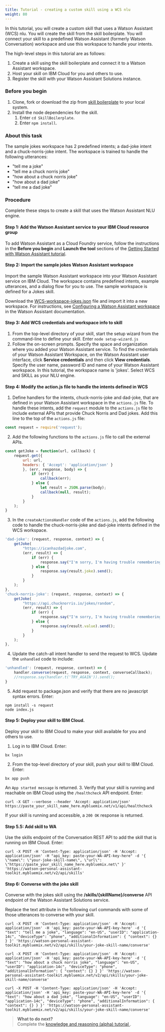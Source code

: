```yaml
---
title: Tutorial - creating a custom skill using a WCS nlu
weight: 80
---
```


In this tutorial, you will create a custom skill that uses a Watson Assistant (WCS) nlu.  You will create the skill from the skill boilerplate.  You will connect your skill to a predefined Watson Assistant (formerly Watson Conversation) workspace and use this workspace to handle your intents.

The high-level steps in this tutorial are as follows:
1. Create a skill using the skill boilerplate and connect it to a Watson Assistant workspace.
3. Host your skill on IBM Cloud for you and others to use.
2. Register the skill with your Watson Assistant Solutions instance.

### Before you begin
1.  Clone, fork or download the zip from [skill boilerplate](https://github.com/Watson-Personal-Assistant/SkillBoilerplate) to your local system.
2. Install the node dependencies for the skill.
    1. Enter `cd SkillBoilerplate`.
    2. Enter `npm install`.

### About this task
The sample jokes workspace has 2 predefined intents; a dad-joke intent and a chuck-norris-joke intent. The workspace is trained to handle the following utterances:
* "tell me a joke"
* "tell me a chuck norris joke"
* "how about a chuck norris joke"
* "how about a dad joke"
* "tell me a dad joke"

### Procedure
Complete these steps to create a skill that uses the Watson Assistant NLU engine.
#### Step 1: Add the Watson Assistant service to your IBM Cloud resource group
To add Watson Assistant as a Cloud Foundry service, follow the instructions in the **Before you begin** and **Launch the tool** sections of the  [Getting Started with Watson Assistant  tutorial](https://console.bluemix.net/docs/services/conversation/getting-started.html).

#### Step 2: Import the sample jokes Watson Assistant workspace
Import the sample Watson Assistant workspace into your Watson Assistant service on IBM Cloud.  The workspace contains predefined intents, example utterances, and a dialog flow for you to use.  The sample workspace is defined for a Jokes skill.

Download the [WCS-workspace-jokes.json]({{site.baseurl}}/further-topics/WCS-workspace-jokes.json) file and import it into a new workspace. For instructions, see [Configuring a Watson Assistant workspace](https://console.bluemix.net/docs/services/conversation/configure-workspace.html#creating-workspaces) in the Watson Assistant documentation.

#### Step 3: Add WCS credentials and workspace info to skill
1. From the top-level directory of your skill, start the setup wizard from the command-line to define your skill. Enter ```node setup-wizard.js```
2. Follow the on-screen prompts.  Specify the space and organization where you added your Watson Assistant service.  To find the credentials of your Watson Assistant Workspace, on the Watson Assistant user interface, click **Service credentials** and then click **View credentials**. Specify the user name, password ID and name of your Watson Assistant workspace.  In this tutorial, the workspace name is 'jokes'.  Select WCS and SKILL as your NLU engine.

#### Step 4: Modify the action.js file to handle the intents defined in WCS
1. Define handlers for the intents, chuck-norris-joke and dad-joke, that are defined in your Watson Assistant workspace in the `actions.js` file.  To handle these intents, add the `request` module to the `actions.js` file to include external APIs that provide Chuck Norris and Dad jokes.
Add this line to the top of the `actions.js` file:
```javascript
const request = require('request');
```
2. Add the following functions to the `actions.js` file to call the external APIs.
```javascript
const getJoke = function(url, callback) {
    request.get({
        url: url,
        headers: { 'Accept': 'application/json' }
        }, (err, response, body) => {
            if (err) {
                callback(err);
            } else {
                let result = JSON.parse(body);
                callback(null, result);
            }
        }
    );
}
```
3. In the `createActionsHandler` code of the `actions.js`, add the following code to handle the chuck-norris-joke and dad-joke intents defined in the WCS workspace.
```javascript
'dad-joke': (request, response, context) => {
    getJoke(
        "https://icanhazdadjoke.com",
        (err, result) => {
            if (err) {
                response.say("I'm sorry, I'm having trouble remembering a joke, give me second and ask again.").send();
            } else {
                response.say(result.joke).send();
            }
        }
    );
},
'chuck-norris-joke': (request, response, context) => {
    getJoke(
        "https://api.chucknorris.io/jokes/random",
        (err, result) => {
            if (err) {
                response.say("I'm sorry, I'm having trouble remembering a joke, give me second and ask again.").send();
            } else {
                response.say(result.value).send();
            }
        }
    );
},
```
4. Update the catch-all intent handler to send the request to WCS.  Update the `unhandled` code to include:
```javascript
'unhandled': (request, response, context) => {
    handler.converse(request, response, context, converseCallback);
    //response.say(handler.t('TRY_AGAIN')).send();
}
```
5.  Add request to package.json and verify that there are no javascript syntax errors.  Enter:
```
npm install -s request
node index.js
```

#### Step 5: Deploy your skill to IBM Cloud.
Deploy your skill to IBM Cloud to make your skill available for you and others to use.
1. Log in to IBM Cloud. Enter:
```
bx login
```
2. From the top-level directory of your skill, push your skill to IBM Cloud.  Enter:
```
bx app push
```
An `App started message` is returned.
3.  Verify that your skill is running and reachable on IBM Cloud using the `/healthcheck` API endpoint.  Enter:
```shell
curl -X GET --verbose --header 'Accept: application/json' https://paste_your_skill_name_here.mybluemix.net/v1/api/healthcheck
```
If your skill is running and accessible, a `200 OK` response is returned.

#### Step 5.5: Add skill to WA
Use the skills endpoint of the Conversation REST API to add the skill that is running on IBM Cloud. Enter:

`curl -X POST -H 'Content-Type: application/json' -H 'Accept: application/json' -H "api_key: paste-your-WA-API-key-here" -d '{ \"name\": \"your-joke-skill-name\", \"url\": \"https://paste_your_skill_name_here.mybluemix.net\" }' 'https://watson-personal-assistant-toolkit.mybluemix.net/v2/api/skills'`


#### Step 6: Converse with the joke skill
Converse with the jokes skill using the  **/skills/{skillName}/converse** API endpoint of the Watson Assistant Solutions service.

Replace the text attribute in the following curl commands with some of those utterances to converse with your skill.

`curl -X POST -H 'Content-Type: application/json' -H 'Accept: application/json' -H 'api_key: paste-your-WA-API-key-here' -d '{ "text": "tell me a joke", "language": "en-US", "userID": "application-14c", "deviceType": "phone", "additionalInformation": { "context": {} } }' 'https://watson-personal-assistant-toolkit.mybluemix.net/v2/api/skills/your-joke-skill-name/converse' `

`curl -X POST -H 'Content-Type: application/json' -H 'Accept: application/json' -H 'api_key: paste-your-WA-API-key-here' -d '{ "text": "how about a chuck norris joke", "language": "en-US", "userID": "application-14c", "deviceType": "phone", "additionalInformation": { "context": {} } }' 'https://watson-personal-assistant-toolkit.mybluemix.net/v2/api/skills/your-joke-skill-name/converse' `

`curl -X POST -H 'Content-Type: application/json' -H 'Accept: application/json' -H 'api_key: paste-your-WA-API-key-here' -d '{ "text": "how about a dad joke", "language": "en-US", "userID": "application-14c", "deviceType": "phone", "additionalInformation": { "context": {} } }' 'https://watson-personal-assistant-toolkit.mybluemix.net/v2/api/skills/your-joke-skill-name/converse' `

> **What to do next?**<br/>
Complete the [knowledge and reasoning (alpha) tutorial ]({{site.baseurl}}/knowledge/about-tutorial).
